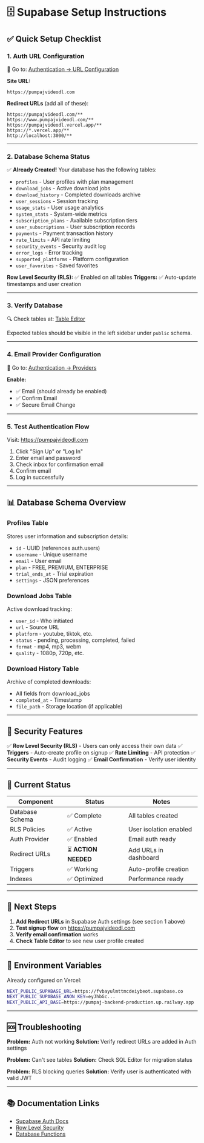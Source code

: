 # 🗄️ Supabase Setup Instructions

## ✅ Quick Setup Checklist

### 1. **Auth URL Configuration** 
🔗 Go to: [Authentication → URL Configuration](https://supabase.com/dashboard/project/fvbayulmttmcdeiybeot/auth/url-configuration)

**Site URL:**
```
https://pumpajvideodl.com
```

**Redirect URLs** (add all of these):
```
https://pumpajvideodl.com/**
https://www.pumpajvideodl.com/**
https://pumpajvideodl.vercel.app/**
https://*.vercel.app/**
http://localhost:3000/**
```

---

### 2. **Database Schema Status**

✅ **Already Created!** Your database has the following tables:

- `profiles` - User profiles with plan management
- `download_jobs` - Active download jobs
- `download_history` - Completed downloads archive
- `user_sessions` - Session tracking
- `usage_stats` - User usage analytics
- `system_stats` - System-wide metrics
- `subscription_plans` - Available subscription tiers
- `user_subscriptions` - User subscription records
- `payments` - Payment transaction history
- `rate_limits` - API rate limiting
- `security_events` - Security audit log
- `error_logs` - Error tracking
- `supported_platforms` - Platform configuration
- `user_favorites` - Saved favorites

**Row Level Security (RLS):** ✅ Enabled on all tables
**Triggers:** ✅ Auto-update timestamps and user creation

---

### 3. **Verify Database**

🔍 Check tables at: [Table Editor](https://supabase.com/dashboard/project/fvbayulmttmcdeiybeot/editor)

Expected tables should be visible in the left sidebar under `public` schema.

---

### 4. **Email Provider Configuration**

🔗 Go to: [Authentication → Providers](https://supabase.com/dashboard/project/fvbayulmttmcdeiybeot/auth/providers)

**Enable:**
- ✅ Email (should already be enabled)
- ✅ Confirm Email
- ✅ Secure Email Change

---

### 5. **Test Authentication Flow**

Visit: https://pumpajvideodl.com

1. Click "Sign Up" or "Log In"
2. Enter email and password
3. Check inbox for confirmation email
4. Confirm email
5. Log in successfully

---

## 📊 Database Schema Overview

### **Profiles Table**
Stores user information and subscription details:
- `id` - UUID (references auth.users)
- `username` - Unique username
- `email` - User email
- `plan` - FREE, PREMIUM, ENTERPRISE
- `trial_ends_at` - Trial expiration
- `settings` - JSON preferences

### **Download Jobs Table**
Active download tracking:
- `user_id` - Who initiated
- `url` - Source URL
- `platform` - youtube, tiktok, etc.
- `status` - pending, processing, completed, failed
- `format` - mp4, mp3, webm
- `quality` - 1080p, 720p, etc.

### **Download History Table**
Archive of completed downloads:
- All fields from download_jobs
- `completed_at` - Timestamp
- `file_path` - Storage location (if applicable)

---

## 🔐 Security Features

✅ **Row Level Security (RLS)** - Users can only access their own data
✅ **Triggers** - Auto-create profile on signup
✅ **Rate Limiting** - API protection
✅ **Security Events** - Audit logging
✅ **Email Confirmation** - Verify user identity

---

## 🎯 Current Status

| Component | Status | Notes |
|-----------|--------|-------|
| Database Schema | ✅ Complete | All tables created |
| RLS Policies | ✅ Active | User isolation enabled |
| Auth Provider | ✅ Enabled | Email auth ready |
| Redirect URLs | ⏳ **ACTION NEEDED** | Add URLs in dashboard |
| Triggers | ✅ Working | Auto-profile creation |
| Indexes | ✅ Optimized | Performance ready |

---

## 🚀 Next Steps

1. **Add Redirect URLs** in Supabase Auth settings (see section 1 above)
2. **Test signup flow** on https://pumpajvideodl.com
3. **Verify email confirmation** works
4. **Check Table Editor** to see new user profile created

---

## 📝 Environment Variables

Already configured on Vercel:
```bash
NEXT_PUBLIC_SUPABASE_URL=https://fvbayulmttmcdeiybeot.supabase.co
NEXT_PUBLIC_SUPABASE_ANON_KEY=eyJhbGc...
NEXT_PUBLIC_API_BASE=https://pumpaj-backend-production.up.railway.app
```

---

## 🆘 Troubleshooting

**Problem:** Auth not working
**Solution:** Verify redirect URLs are added in Auth settings

**Problem:** Can't see tables
**Solution:** Check SQL Editor for migration status

**Problem:** RLS blocking queries
**Solution:** Verify user is authenticated with valid JWT

---

## 📚 Documentation Links

- [Supabase Auth Docs](https://supabase.com/docs/guides/auth)
- [Row Level Security](https://supabase.com/docs/guides/auth/row-level-security)
- [Database Functions](https://supabase.com/docs/guides/database/functions)

